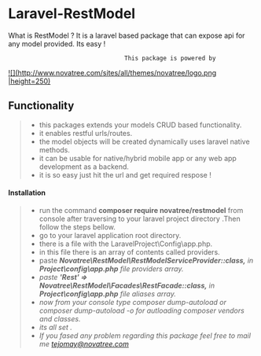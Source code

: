 Laravel-RestModel
===================
What is RestModel ? It is a laravel based package that can expose api for any model
provided. Its easy !

                                     This package is powered by

[![](http://www.novatree.com/sites/all/themes/novatree/logo.png |height=250)](https://nodesource.com/products/nsolid)


Functionality
-------------

> - this packages extends your models CRUD based functionality.
> - it enables restful urls/routes.
> - the model objects will be created dynamically uses laravel native methods.
> - it can be usable for native/hybrid mobile app or any web app development as a backend.
> - it is so easy just hit the url and get required respose !

#### <i class="icon-file"></i> Installation
>- run the command <strong>composer require novatree/restmodel</strong> from console after traversing to your laravel project directory .Then follow the steps bellow.
>- go to your laravel application root directory.
>- there is a file with the  LaravelProject\Config\app.php.
>- in this file there is an array of contents called providers.
>- paste <i class="icon-paste"> <strong> Novatree\RestModel\RestModelServiceProvider::class,</strong> in <strong>Project\config\app.php</strong> file providers array.
>- paste <i class="icon-paste"> <strong> 'Rest' => Novatree\RestModel\Facades\RestFacade::class,</strong> in <strong>Project\config\app.php</strong> file aliases array.
>- now from your console type composer dump-autoload or
  > composer dump-autoload -o for autloading composer vendors
  > and classes.
>- its all set .
>- If you fased any problem regarding this package feel free to mail me
> <i class="icon-mail"></i> tejomay@novatree.com



